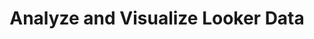 ---
layout: post
title: Analyze and Visualize Looker Data
category: badges
tags: GCP badge
iframe: <div data-iframe-width="150" data-iframe-height="270" data-share-badge-id="886a7e5d-2210-4fc0-a77b-8a7928b42844" data-share-badge-host="https://www.credly.com"></div>
---